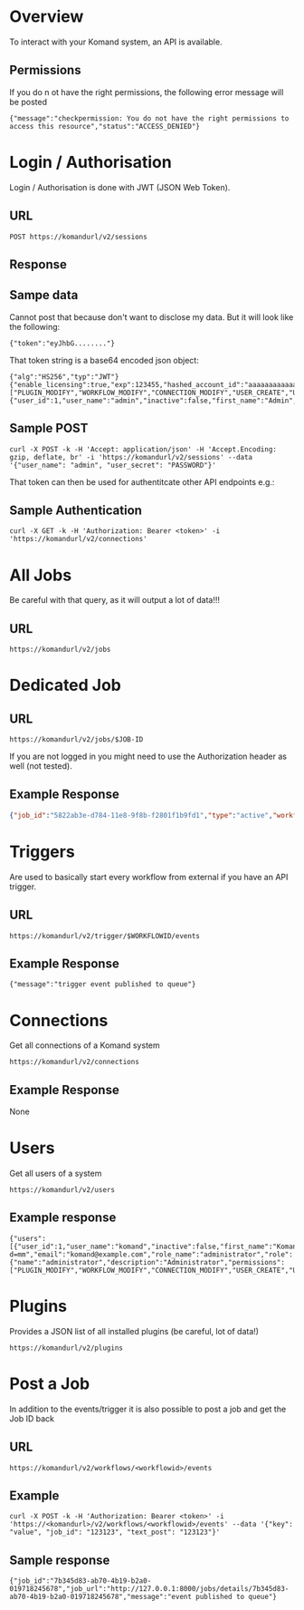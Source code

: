 # Overview

To interact with your Komand system, an API is available.

## Permissions

If you do n ot have the right permissions, the following error message will be posted

````
{"message":"checkpermission: You do not have the right permissions to access this resource","status":"ACCESS_DENIED"}
````

# Login / Authorisation

Login / Authorisation is done with JWT (JSON Web Token).

## URL

```
POST https://komandurl/v2/sessions
```

## Response

## Sampe data

Cannot post that because don't want to disclose my data. But it will look like the following:

```
{"token":"eyJhbG........"}
```

That token string is a base64 encoded json object:

```
{"alg":"HS256","typ":"JWT"}{"enable_licensing":true,"exp":123455,"hashed_account_id":"aaaaaaaaaaaaaaaaaaaaaa","iat":1540453818,"komand_branch":"master","komand_revision":"46547f857dfd862ce7d82d526ce8f94d42b600f5","komand_version":"0.4000","pendo_account":"aaaaaaaaaaa","perms":["PLUGIN_MODIFY","WORKFLOW_MODIFY","CONNECTION_MODIFY","USER_CREATE","USER_MANAGER","APP","PRODUCT_KEY_VIEW"],"sub":"jaegeral","user":{"user_id":1,"user_name":"admin","inactive":false,"first_name":"Admin","last_name":"admin","company_title":"","avatar_url":""}
```

## Sample POST

```
curl -X POST -k -H 'Accept: application/json' -H 'Accept.Encoding: gzip, deflate, br' -i 'https://komandurl/v2/sessions' --data '{"user_name": "admin", "user_secret": "PASSWORD"}'
```

That token can then be used for authentitcate other API endpoints e.g.:

## Sample Authentication

```
curl -X GET -k -H 'Authorization: Bearer <token>' -i 'https://komandurl/v2/connections'
```


# All Jobs

Be careful with that query, as it will output a lot of data!!!

## URL

```
https://komandurl/v2/jobs
```

# Dedicated Job

## URL

```
https://komandurl/v2/jobs/$JOB-ID
```

If you are not logged in you might need to use the Authorization header as well (not tested).

## Example Response

```json
{"job_id":"5822ab3e-d784-11e8-9f8b-f2801f1b9fd1","type":"active","workflow_uid":"5822ae2c-d784-11e8-9f8b-f2801f1b9fd1","version_uid":"5822b1ec-d784-11e8-9f8b-f2801f1b9fd1","group_id":"5822b458-d784-11e8-9f8b-f2801f1b9fd1","name":"Test_workflow","status":"failed","created_at":"2018-10-24T11:36:17Z","ended_at":"2018-10-24T11:36:22Z","updated_at":"2018-10-24T11:36:22Z","context":{"data":{"$URL":"http://127.0.0.1:8000/jobs/details/5822ab3e-d784-11e8-9f8b-f2801f1b9fd1","$created_at":"2018-10-24T11:36:17.632193167Z","$id":"5822ab3e-d784-11e8-9f8b-f2801f1b9fd1","$name":"Test_workflow","$start_message":{"Parameter":48284},"Test_workflow":{"$success":true,"asdasd":48284},"Step_1":{"$success":false}},"stack":[{"parent_step_uid":"","parent_step_name":"","loop_index":-1}]},"traversed_paths":[{"path_uid":"5822b6a6-d784-11e8-9f8b-f2801f1b9fd1","workflow_uid":"5822b6a6-d784-11e8-9f8b-f2801f1b9fd1","workflow_version_uid":"5822b6a6-d784-11e8-9f8b-f2801f1b9fd1","from_step_uid":"5822b6a6-d784-11e8-9f8b-f2801f1b9fd1","to_step_uid":"5822b6a6-d784-11e8-9f8b-f2801f1b9fd1","name":"","description":"","created_at":"0001-01-01T00:00:00Z","updated_at":"0001-01-01T00:00:00Z"}],"potential_next_paths":[{"path_uid":"5822b6a6-d784-11e8-9f8b-f2801f1b9fd1","workflow_uid":"5822b6a6-d784-11e8-9f8b-f2801f1b9fd1","workflow_version_uid":"5822b6a6-d784-11e8-9f8b-f2801f1b9fd1","from_step_uid":"b501f592-80d4-adb7-911f-e1cb0261a4fa","to_step_uid":"5822b6a6-d784-11e8-9f8b-f2801f1b9fd1","name":"","description":"","created_at":"0001-01-01T00:00:00Z","updated_at":"0001-01-01T00:00:00Z"}],"next_step_uids":[],"time_spent":4.607579602,"investigation_id":"","viewed_by_id":null,"owned_by_id":null,"failed_step_id":1855707,"failed_step_name":"Step_1","is_rerunnable":true,"errors":null}
```

# Triggers

Are used to basically start every workflow from external if you have an API trigger.

## URL

```
https://komandurl/v2/trigger/$WORKFLOWID/events
```

## Example Response

````
{"message":"trigger event published to queue"}
`````

# Connections

Get all connections of a Komand system

````
https://komandurl/v2/connections
````

## Example Response

None

# Users

Get all users of a system

````
https://komandurl/v2/users
````

## Example response

```
{"users":[{"user_id":1,"user_name":"komand","inactive":false,"first_name":"Komand","last_name":"Admin","company_title":"","avatar_url":"https://www.gravatar.com/avatar/277afd6a111494867161f6a67c228726?d=mm","email":"komand@example.com","role_name":"administrator","role":{"name":"administrator","description":"Administrator","permissions":["PLUGIN_MODIFY","WORKFLOW_MODIFY","CONNECTION_MODIFY","USER_CREATE","USER_MANAGER","APP","PRODUCT_KEY_VIEW"]}}}
```

# Plugins

Provides a JSON list of all installed plugins (be careful, lot of data!)

```
https://komandurl/v2/plugins
```

# Post a Job

In addition to the events/trigger it is also possible to post a job and get the Job ID back

## URL

```
https://komandurl/v2/workflows/<workflowid>/events
```

## Example

```
curl -X POST -k -H 'Authorization: Bearer <token>' -i 'https://<komandurl>/v2/workflows/<workflowid>/events' --data '{"key": "value", "job_id": "123123", "text_post": "123123"}'
```

## Sample response

```
{"job_id":"7b345d83-ab70-4b19-b2a0-019718245678","job_url":"http://127.0.0.1:8000/jobs/details/7b345d83-ab70-4b19-b2a0-019718245678","message":"event published to queue"}
```

